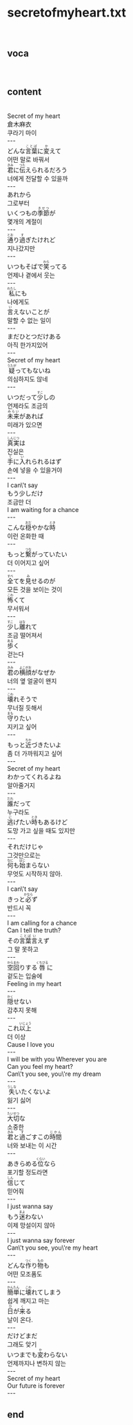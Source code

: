 <h1>secretofmyheart.txt</h1><br>
<h2>voca</h2><br>
<h2>content</h2><br>
Secret of my heart<br>
倉木麻衣<br>
쿠라기 마이<br>
---<br>
どんな<Ruby><rb>言葉</rb><rt>ことば</rt></Ruby>に<Ruby><rb>変</rb><rt>か</rt></Ruby>えて<br>
어떤 말로 바꿔서<br>
<Ruby><rb>君</rb><rt>きみ</rt></Ruby>に<Ruby><rb>伝</rb><rt>つた</rt></Ruby>えられるだろう<br>
너에게 전달할 수 있을까<br>
---<br>
あれから<br>
그로부터<br>
いくつもの<Ruby><rb>季節</rb><rt>きせつ</rt></Ruby>が<br>
몇개의 계절이<br>
---<br>
<Ruby><rb>通</rb><rt>とお</rt></Ruby>り<Ruby><rb>過</rb><rt>す</rt></Ruby>ぎたけれど<br>
지나갔지만<br>
---<br>
いつもそばで<Ruby><rb>笑</rb><rt>わら</rt></Ruby>ってる<br>
언제나 곁에서 웃는<br>
---<br>
<Ruby><rb>私</rb><rt>わたし</rt></Ruby>にも<br>
나에게도<br>
<Ruby><rb>言</rb><rt>い</rt></Ruby>えないことが<br>
말할 수 없는 일이<br>
---<br>
まだひとつだけある<br>
아직 한가지있어<br>
---<br>
Secret of my heart<br>
<Ruby><rb>疑</rb><rt>うたが</rt></Ruby>ってもないね<br>
의심하지도 않네<br>
---<br>
いつだって<Ruby><rb>少</rb><rt>すこ</rt></Ruby>しの<br>
언제라도 조금의<br>
<Ruby><rb>未来</rb><rt>みらい</rt></Ruby>があれば<br>
미래가 있으면<br>
---<br>
<Ruby><rb>真実</rb><rt>しんじつ</rt></Ruby>は<br>
진실은<br>
<Ruby><rb>手</rb><rt>て</rt></Ruby>に<Ruby><rb>入</rb><rt>い</rt></Ruby>れられるはず<br>
손에 넣을 수 있을거야<br>
---<br>
I can\'t say<br>
もう少しだけ<br>
조금만 더<br>
I am waiting for a chance<br>
---<br>
こんな<Ruby><rb>穏</rb><rt>おだ</rt></Ruby>やかな<Ruby><rb>時</rb><rt>とき</rt></Ruby><br>
이런 온화한 때<br>
---<br>
もっと<Ruby><rb>繋</rb><rt>つな</rt></Ruby>がっていたい<br>
더 이어지고 싶어<br>
---<br>
<Ruby><rb>全</rb><rt>すべ</rt></Ruby>てを<Ruby><rb>見</rb><rt>み</rt></Ruby>せるのが<br>
모든 것을 보이는 것이<br>
<Ruby><rb>怖</rb><rt>こわ</rt></Ruby>くて<br>
무서워서<br>
---<br>
<Ruby><rb>少</rb><rt>すこ</rt></Ruby>し<Ruby><rb>離</rb><rt>はな</rt></Ruby>れて<br>
조금 떨어져서<br>
<Ruby><rb>歩</rb><rt>ある</rt></Ruby>く<br>
걷는다<br>
---<br>
<Ruby><rb>君</rb><rt>きみ</rt></Ruby>の<Ruby><rb>横顔</rb><rt>よこがお</rt></Ruby>がなぜか<br>
너의 옆 얼굴이 왠지<br>
---<br>
<Ruby><rb>壊</rb><rt>こわ</rt></Ruby>れそうで<br>
무너질 듯해서<br>
<Ruby><rb>守</rb><rt>まも</rt></Ruby>りたい<br>
지키고 싶어<br>
---<br>
もっと<Ruby><rb>近</rb><rt>ちか</rt></Ruby>づきたいよ<br>
좀 더 가까워지고 싶어<br>
---<br>
Secret of my heart<br>
わかってくれるよね<br>
알아줄거지<br>
---<br>
<Ruby><rb>誰</rb><rt>だれ</rt></Ruby>だって<br>
누구라도<br>
<Ruby><rb>逃</rb><rt>に</rt></Ruby>げたい<Ruby><rb>時</rb><rt>とき</rt></Ruby>もあるけど<br>
도망 가고 싶을 때도 있지만<br>
---<br>
それだけじゃ<br>
그것만으로는<br>
<Ruby><rb>何</rb><rt>なに</rt></Ruby>も<Ruby><rb>始</rb><rt>はじ</rt></Ruby>まらない<br>
무엇도 시작하지 않아.<br>
---<br>
I can\'t say<br>
きっと<Ruby><rb>必</rb><rt>かなら</rt></Ruby>ず<br>
반드시 꼭<br>
---<br>
I am calling for a chance<br>
Can I tell the truth?<br>
その<Ruby><rb>言葉</rb><rt>ことば</rt></Ruby><Ruby><rb>言</rb><rt>い</rt></Ruby>えず<br>
그 말 못하고<br>
---<br>
<Ruby><rb>空回</rb><rt>からまわ</rt></Ruby>りする<Ruby><rb>唇</rb><rt>くちびる</rt></Ruby>に<br>
겉도는 입술에<br>
Feeling in my heart<br>
---<br>
<Ruby><rb>隠</rb><rt>かく</rt></Ruby>せない<br>
감추지 못해<br>
---<br>
これ<Ruby><rb>以上</rb><rt>いじょう</rt></Ruby><br>
더 이상<br>
Cause I love you<br>
---<br>
I will be with you Wherever you are<br>
Can you feel my heart?<br>
Can\'t you see, you\'re my dream<br>
---<br>
<Ruby><rb>失</rb><rt>うしな</rt></Ruby>いたくないよ<br>
잃기 싫어<br>
---<br>
<Ruby><rb>大切</rb><rt>たいせつ</rt></Ruby>な<br>
소중한<br>
<Ruby><rb>君</rb><rt>きみ</rt></Ruby>と<Ruby><rb>過</rb><rt>す</rt></Ruby>ごすこの<Ruby><rb>時間</rb><rt>じかん</rt></Ruby><br>
너와 보내는 이 시간<br>
---<br>
あきらめる<Ruby><rb>位</rb><rt>くらい</rt></Ruby>なら<br>
포기할 정도라면<br>
<Ruby><rb>信</rb><rt>しん</rt></Ruby>じて<br>
믿어줘<br>
---<br>
I just wanna say<br>
もう<Ruby><rb>迷</rb><rt>まよ</rt></Ruby>わない<br>
이제 망설이지 않아<br>
---<br>
I just wanna say forever<br>
Can\'t you see, you\'re my heart<br>
---<br>
どんな<Ruby><rb>作</rb><rt>つく</rt></Ruby>り<Ruby><rb>物</rb><rt>もの</rt></Ruby>も<br>
어떤 모조품도<br>
---<br>
<Ruby><rb>簡単</rb><rt>かんたん</rt></Ruby>に<Ruby><rb>壊</rb><rt>こわ</rt></Ruby>れてしまう<br>
쉽게 깨지고 마는<br>
<Ruby><rb>日</rb><rt>ひ</rt></Ruby>が<Ruby><rb>来</rb><rt>く</rt></Ruby>る<br>
날이 온다.<br>
---<br>
だけどまだ<br>
그래도 앚기<br>
いつまでも<Ruby><rb>変</rb><rt>か</rt></Ruby>わらない<br>
언제까지나 변하지 않는<br>
---<br>
Secret of my heart<br>
Our future is forever<br>
---<br>
<h2>end</h2><br>
